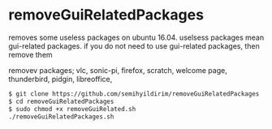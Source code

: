 # removeGuiRelatedPackages
removes some useless packages on ubuntu 16.04. uselsess packages mean gui-related packages.
if you do not need to use gui-related packages, then remove them

removev packages; vlc, sonic-pi, firefox, scratch, welcome page, thunderbird, pidgin, libreoffice,

```sh
$ git clone https://github.com/semihyildirim/removeGuiRelatedPackages
$ cd removeGuiRelatedPackages
$ sudo chmod +x removeGuiRelated.sh
./removeGuiRelatedPackages.sh

```
